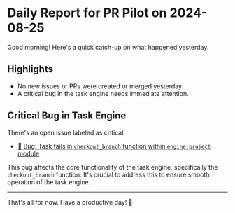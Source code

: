 # Daily Report for PR Pilot on 2024-08-25

Good morning! Here's a quick catch-up on what happened yesterday.

## Highlights
- No new issues or PRs were created or merged yesterday.
- A critical bug in the task engine needs immediate attention.

## Critical Bug in Task Engine
There's an open issue labeled as critical:
- [🐛 Bug: Task fails in `checkout_branch` function within `engine.project` module](https://github.com/PR-Pilot-AI/pr-pilot/issues/217)

This bug affects the core functionality of the task engine, specifically the `checkout_branch` function. It's crucial to address this to ensure smooth operation of the task engine.

---

That's all for now. Have a productive day! 🚀